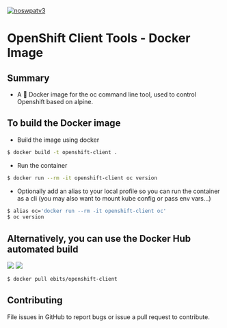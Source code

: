 [![noswpatv3](http://zoobab.wdfiles.com/local--files/start/noupcv3.jpg)](https://ffii.org/donate-now-to-save-europe-from-software-patents-says-ffii/)
# OpenShift Client Tools - Docker Image

## Summary

- A :whale: Docker image for the oc command line tool, used to control Openshift based on alpine. 

## To build the Docker image

- Build the image using docker
```bash
$ docker build -t openshift-client .
```
- Run the container
```bash
$ docker run --rm -it openshift-client oc version
```
- Optionally add an alias to your local profile so you can run the container as a cli (you may also want to mount kube config or pass env vars...)
```bash
$ alias oc='docker run --rm -it openshift-client oc'
$ oc version
```

## Alternatively, you can use the Docker Hub automated build

[![](https://images.microbadger.com/badges/image/ebits/openshift-client.svg)](https://microbadger.com/images/ebits/openshift-client "Get your own image badge on microbadger.com") [![](https://images.microbadger.com/badges/version/ebits/openshift-client.svg)](https://microbadger.com/images/ebits/openshift-client "Get your own version badge on microbadger.com")

```bash
$ docker pull ebits/openshift-client
```

## Contributing
File issues in GitHub to report bugs or issue a pull request to contribute.